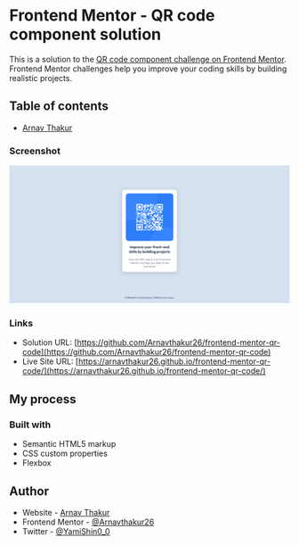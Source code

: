 # Frontend Mentor - QR code component solution

This is a solution to the [QR code component challenge on Frontend Mentor](https://www.frontendmentor.io/challenges/qr-code-component-iux_sIO_H). Frontend Mentor challenges help you improve your coding skills by building realistic projects.

## Table of contents

- [Arnav Thakur](#author)

### Screenshot

![](./Frontend-Mentor-QR-code-component.png)

### Links

- Solution URL: [https://github.com/Arnavthakur26/frontend-mentor-qr-code](https://github.com/Arnavthakur26/frontend-mentor-qr-code)
- Live Site URL: [https://arnavthakur26.github.io/frontend-mentor-qr-code/](https://arnavthakur26.github.io/frontend-mentor-qr-code/)

## My process

### Built with

- Semantic HTML5 markup
- CSS custom properties
- Flexbox

## Author

- Website - [Arnav Thakur](https://arnavthakur26.github.io/portfolio/)
- Frontend Mentor - [@Arnavthakur26](https://www.frontendmentor.io/profile/Arnavthakur26)
- Twitter - [@YamiShin0_0](https://twitter.com/YamiShin0_0)
